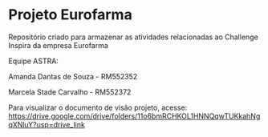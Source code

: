 # Projeto Eurofarma
Repositório criado para armazenar as atividades relacionadas ao Challenge Inspira da empresa Eurofarma




Equipe ASTRA:

Amanda Dantas de Souza - RM552352


Marcela Stade Carvalho - RM552372


Para visualizar o documento de visão projeto, acesse: https://drive.google.com/drive/folders/11o6bmRCHKOL1HNNQqwTUKkahNgqXNluY?usp=drive_link
